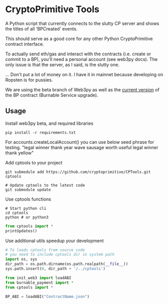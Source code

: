 # CryptoPrimitive Tools

A Python script that currently connects to the slutty CP server and shows the titles of all 'BPCreated' events.

This should serve as a good core for any other Python CryptoPrimitive contract interface.

To actually send eth/gas and interact with the contracts (i.e. create or commit to a BP), you'll need a personal account (see web3py docs). The only issue is that the server, as I said, is the slutty one.

... Don't put a lot of money on it. I have it in mainnet because developing on Ropsten is for pussies.

We are using the beta branch of Web3py as well as the [current version](https://github.com/cryptoprimitive/contracts/blob/master/BurnablePayment.sol) of the BP contract (Burnable Service upgrade).

## Usage

Install web3py beta, and required libraries

```
pip install -r requirements.txt
```

For accounts.createLocalAccount() you can use below seed phrase for testing.
"legal winner thank year wave sausage worth useful legal winner thank yellow"

Add cptools to your project
```
git submodule add https://github.com/cryptoprimitive/CPTools.git cptools

# Update cptools to the latest code
git submodule update
```

Use cptools functions
```
# Start python cli
cd cptools
python # or python3
```

```python
from cptools import *
printUpdates()
```

Use additional utils speedup your development
```python
# To loads cptools from source code
# you need to include cptools dir in system path
import os, sys
dir_path = os.path.dirname(os.path.realpath(__file__))
sys.path.insert(0, dir_path + '/../cptools')

from init_web3 import loadABI
from burnable_payment import *
from cptools import *

BP_ABI = loadABI("ContractName.json")
```
